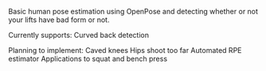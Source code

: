 Basic human pose estimation using OpenPose and detecting whether or not your lifts have bad form or not.

Currently supports:
Curved back detection

Planning to implement:
Caved knees
Hips shoot too far
Automated RPE estimator
Applications to squat and bench press
